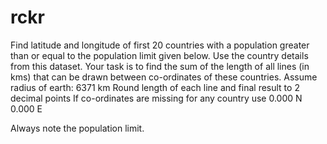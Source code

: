 # rckr
Find latitude and longitude of first 20 countries with a population greater than or equal to the population limit given below. Use the country details from this dataset.
Your task is to find the sum of the length of all lines (in kms) that can be drawn between co-ordinates of these countries.
Assume radius of earth: 6371 km
Round length of each line and final result to 2 decimal points
If co-ordinates are missing for any country use 0.000 N 0.000 E

Always note the population limit.
